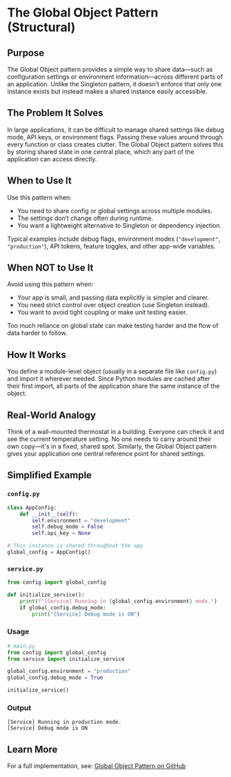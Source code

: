 # The Global Object Pattern (Structural)

## Purpose

The Global Object pattern provides a simple way to share data—such as configuration settings or environment information—across different parts of an application. Unlike the Singleton pattern, it doesn’t enforce that only one instance exists but instead makes a shared instance easily accessible.

## The Problem It Solves

In large applications, it can be difficult to manage shared settings like debug mode, API keys, or environment flags. Passing these values around through every function or class creates clutter. The Global Object pattern solves this by storing shared state in one central place, which any part of the application can access directly.

## When to Use It

Use this pattern when:

* You need to share config or global settings across multiple modules.
* The settings don’t change often during runtime.
* You want a lightweight alternative to Singleton or dependency injection.

Typical examples include debug flags, environment modes (`"development"`, `"production"`), API tokens, feature toggles, and other app-wide variables.

## When NOT to Use It

Avoid using this pattern when:

* Your app is small, and passing data explicitly is simpler and clearer.
* You need strict control over object creation (use Singleton instead).
* You want to avoid tight coupling or make unit testing easier.

Too much reliance on global state can make testing harder and the flow of data harder to follow.

## How It Works

You define a module-level object (usually in a separate file like `config.py`) and import it wherever needed. Since Python modules are cached after their first import, all parts of the application share the same instance of the object.

## Real-World Analogy

Think of a wall-mounted thermostat in a building. Everyone can check it and see the current temperature setting. No one needs to carry around their own copy—it's in a fixed, shared spot. Similarly, the Global Object pattern gives your application one central reference point for shared settings.

## Simplified Example

### `config.py`

```python
class AppConfig:
    def __init__(self):
        self.environment = "development"
        self.debug_mode = False
        self.api_key = None

# This instance is shared throughout the app
global_config = AppConfig()
```

### `service.py`

```python
from config import global_config

def initialize_service():
    print(f"[Service] Running in {global_config.environment} mode.")
    if global_config.debug_mode:
        print("[Service] Debug mode is ON")
```

### Usage

```python
# main.py
from config import global_config
from service import initialize_service

global_config.environment = "production"
global_config.debug_mode = True

initialize_service()
```

### Output

```text
[Service] Running in production mode.
[Service] Debug mode is ON
```

## Learn More

For a full implementation, see:
[Global Object Pattern on GitHub](https://github.com/taggedzi/python-design-pattern-rag/blob/main/patterns/structural/global_object.py)

